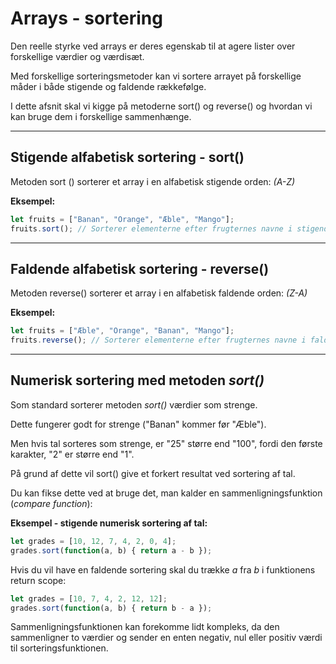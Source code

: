# Arrays - sortering

Den reelle styrke ved arrays er deres egenskab til at agere lister over forskellige værdier og værdisæt. 

Med forskellige sorteringsmetoder kan vi sortere arrayet på forskellige måder i både stigende og faldende rækkefølge.

I dette afsnit skal vi kigge på metoderne sort() og reverse() og hvordan vi kan bruge dem i forskellige sammenhænge.
___
## Stigende alfabetisk sortering - sort()
Metoden sort () sorterer et array i en  alfabetisk stigende orden: *(A-Z)*

**Eksempel:**
```js
let fruits = ["Banan", "Orange", "Æble", "Mango"];
fruits.sort(); // Sorterer elementerne efter frugternes navne i stigende orden
```
___
## Faldende alfabetisk sortering - reverse()
Metoden reverse() sorterer et array i en alfabetisk faldende orden: *(Z-A)*

**Eksempel:**
```js
let fruits = ["Æble", "Orange", "Banan", "Mango"];
fruits.reverse(); // Sorterer elementerne efter frugternes navne i faldende orden
```
___
## Numerisk sortering med metoden *sort()*

Som standard sorterer metoden *sort()* værdier som strenge.

Dette fungerer godt for strenge ("Banan" kommer før "Æble").

Men hvis tal sorteres som strenge, er "25" større end "100", fordi den første karakter, "2" er større end "1".

På grund af dette vil sort() give et forkert resultat ved sortering af tal.

Du kan fikse dette ved at bruge det, man kalder en sammenligningsfunktion (*compare function*):

**Eksempel - stigende numerisk sortering af tal:**
```js
let grades = [10, 12, 7, 4, 2, 0, 4];
grades.sort(function(a, b) { return a - b });
```
Hvis du vil have en faldende sortering skal du trække *a* fra *b* i funktionens return scope:
```js
let grades = [10, 7, 4, 2, 12, 12];
grades.sort(function(a, b) { return b - a });
```
Sammenligningsfunktionen kan forekomme lidt kompleks, da den sammenligner to værdier og sender en enten negativ, nul eller positiv værdi til sorteringsfunktionen. 

